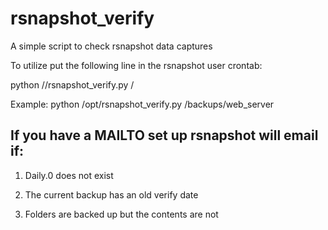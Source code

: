# rsnapshot_verify
A simple script to check rsnapshot data captures

To utilize put the following line in the rsnapshot user crontab:

python /<location of script>/rsnapshot_verify.py /<base folder to check>

Example: 
python /opt/rsnapshot_verify.py /backups/web_server

If you have a MAILTO set up rsnapshot will email if:
------------------------------------------------------
1) Daily.0 does not exist

2) The current backup has an old verify date

3) Folders are backed up but the contents are not
